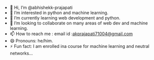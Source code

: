 - 👋 Hi, I’m @abhishekk-prajapati
- 👀 I’m interested in python and machine learning.
- 🌱 I’m currently learning web development and python.
- 💞️ I’m looking to collaborate on many areas of web dev and machine learning.
- 📫 How to reach me : email id :akprajapati71004@gmail.com
- 😄 Pronouns: he/him.
- ⚡ Fun fact: I am enrolled ina course for machine learning and neutral networks...

<!---
abhishekk-prajapati/abhishekk-prajapati is a ✨ special ✨ repository because its `README.md` (this file) appears on your GitHub profile.
You can click the Preview link to take a look at your changes.
--->
